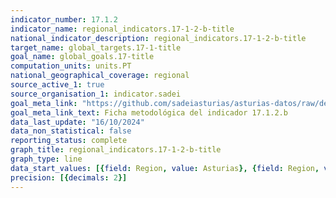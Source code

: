 ```yaml
---
indicator_number: 17.1.2
indicator_name: regional_indicators.17-1-2-b-title
national_indicator_description: regional_indicators.17-1-2-b-title
target_name: global_targets.17-1-title
goal_name: global_goals.17-title
computation_units: units.PT
national_geographical_coverage: regional
source_active_1: true
source_organisation_1: indicator.sadei
goal_meta_link: "https://github.com/sadeiasturias/asturias-datos/raw/develop/descargas/metodologia/17.1.2.b.pdf"
goal_meta_link_text: Ficha metodológica del indicador 17.1.2.b
data_last_update: "16/10/2024"
data_non_statistical: false
reporting_status: complete
graph_title: regional_indicators.17-1-2-b-title
graph_type: line
data_start_values: [{field: Region, value: Asturias}, {field: Region, value: España}]
precision: [{decimals: 2}]
---
```

